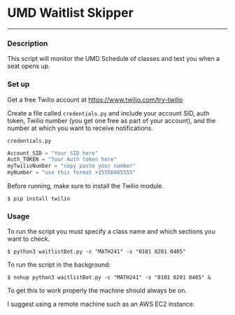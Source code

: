 # UMD Waitlist Skipper
--------------------
### Description
This script will monitor the UMD Schedule of classes and text you when a seat opens up.

### Set up
Get a free Twilio account at https://www.twilio.com/try-twilio

Create a file called `credentials.py` and include your account SID, auth token, Twilio number (you get one free as part of your account), and the number at which you want to receive notifications.

`credentials.py`
```Python
Account_SID = "Your SID here"
Auth_TOKEN = "Your Auth token here"
myTwilioNumber = "copy paste your number"
myNumber = "use this format +15556665555"
```

Before running, make sure to install the Twilio module.

```
$ pip install twilio
```

### Usage

To run the script you must specify a class name and which sections you want to check.

```
$ python3 waitlistBot.py -c "MATH241" -s "0101 0201 0405"
```

To run the script in the background:
```
$ nohup python3 waitlistBot.py -c "MATH241" -s "0101 0201 0405" &
```
To get this to work properly the machine should always be on.

I suggest using a remote machine such as an AWS EC2 instance.
